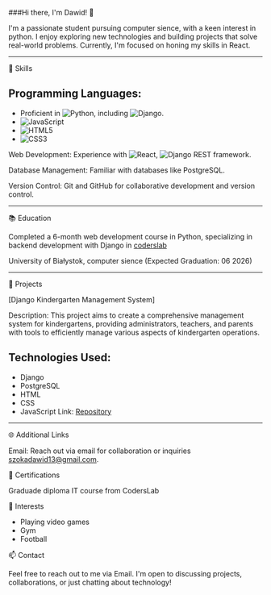 ###Hi there, I'm Dawid! 👋

I'm a passionate student pursuing computer sience, with a keen interest in python. I enjoy exploring new technologies and building projects that solve real-world problems. Currently, I'm focused on honing my skills in React.

---

🌟 Skills

## Programming Languages: 
- Proficient in ![Python](https://img.shields.io/badge/-Python-3776AB?style=flat-square&logo=python&logoColor=white), including ![Django](https://img.shields.io/badge/-Django-092E20?style=flat-square&logo=django&logoColor=white).
- ![JavaScript](https://img.shields.io/badge/-JavaScript-F7DF1E?style=flat-square&logo=javascript&logoColor=black)
- ![HTML5](https://img.shields.io/badge/-HTML5-E34F26?style=flat-square&logo=html5&logoColor=white)
- ![CSS3](https://img.shields.io/badge/-CSS3-1572B6?style=flat-square&logo=css3&logoColor=white)

Web Development: Experience with  ![React](https://img.shields.io/badge/-React-61DAFB?style=flat-square&logo=react&logoColor=black), ![Django REST framework](https://img.shields.io/badge/-Django%20REST%20framework-092E20?style=flat-square&logo=django&logoColor=white).

Database Management: Familiar with databases like PostgreSQL.

Version Control: Git and GitHub for collaborative development and version control.

---

📚 Education

Completed a 6-month web development course in Python, specializing in backend development with Django in [coderslab](https://coderslab.pl/pl?utm_source=google&utm_medium=cpc&utm_campaign=ga_brand_coders-lab_brand_1%202_%5Bmax-clk%5D&utm_content=&utm_term=coderslab&utm_dvc=c_&utm_match=e&utm_pos=&utm_net=g&utm_plc=&id=157065575486&gclid=Cj0KCQjw97SzBhDaARIsAFHXUWDBwI6US2ZqG6h3lD7tITzW5ThmW6zvxEqU1smxUvJy7bhBcc3FP_QaAh_PEALw_wcB&utm_adgroup=&gad_source=1)

University of Białystok, computer sience (Expected Graduation: 06 2026)

---

🚀 Projects

[Django Kindergarten Management System]

Description: This project aims to create a comprehensive management system for kindergartens, providing administrators, teachers, and parents with tools to efficiently manage various aspects of kindergarten operations.

## Technologies Used:
- Django
- PostgreSQL
- HTML
- CSS
- JavaScript
Link: [Repository](https://github.com/DawidSzoka1/KindergartenDjangoDev)

---

🌐 Additional Links

Email: Reach out via email for collaboration or inquiries szokadawid13@gmail.com.


📝 Certifications

Graduade diploma IT course from CodersLab

🌱 Interests

- Playing video games
- Gym
- Football 

📫 Contact

Feel free to reach out to me via Email. I'm open to discussing projects, collaborations, or just chatting about technology!
